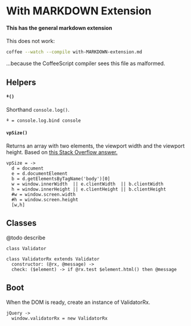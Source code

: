 With MARKDOWN Extension
=======================

#### This has the general markdown extension

This does not work: 
```bash
coffee --watch --compile with-MARKDOWN-extension.md
```
...because the CoffeeScript compiler sees this file as malformed. 




Helpers
-------

#### `ª()`
Shorthand `console.log()`. 

    ª = console.log.bind console




#### `vpSize()`
Returns an array with two elements, the viewport width and the viewport height. 
Based on [this Stack Overflow answer. ](http://stackoverflow.com/a/11744120)

    vpSize = ->
      d = document
      e = d.documentElement
      b = d.getElementsByTagName('body')[0]
      w = window.innerWidth  || e.clientWidth  || b.clientWidth
      h = window.innerHeight || e.clientHeight || b.clientHeight
      #w = window.screen.width
      #h = window.screen.height
      [w,h]




Classes
-------

@todo describe

    class Validator

    class ValidatorRx extends Validator
      constructor: (@rx, @message) ->
      check: ($element) -> if @rx.test $element.html() then @message




Boot
----

When the DOM is ready, create an instance of ValidatorRx. 

    jQuery ->
      window.validatorRx = new ValidatorRx






